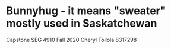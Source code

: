 # Bunnyhug - it means "sweater" mostly used in Saskatchewan

Capstone SEG 4910 Fall 2020
Cheryl Tollola 8317298
